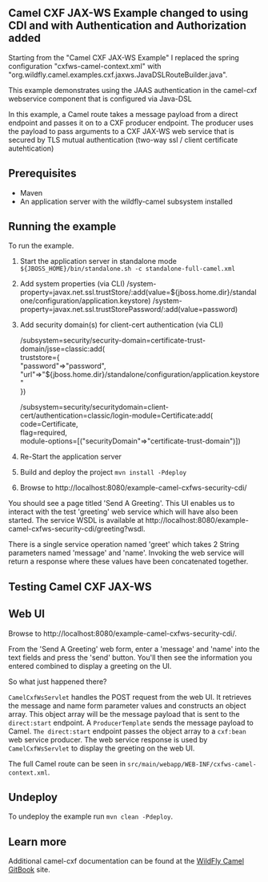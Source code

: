 Camel CXF JAX-WS Example changed to using CDI and with Authentication and Authorization added
------------------------

Starting from the "Camel CXF JAX-WS Example" I replaced the spring configuration "cxfws-camel-context.xml" with "org.wildfly.camel.examples.cxf.jaxws.JavaDSLRouteBuilder.java". 

This example demonstrates using the JAAS authentication in the camel-cxf webservice component that is configured via Java-DSL

In this example, a Camel route takes a message payload from a direct endpoint and passes it on to a CXF producer endpoint. The producer uses the payload
to pass arguments to a CXF JAX-WS web service that is secured by TLS mutual authentication (two-way ssl / client certificate autehtication)

Prerequisites
-------------

* Maven
* An application server with the wildfly-camel subsystem installed

Running the example
-------------------

To run the example.
1. Start the application server in standalone mode `${JBOSS_HOME}/bin/standalone.sh -c standalone-full-camel.xml`
2. Add system properties (via CLI)
	/system-property=javax.net.ssl.trustStore/:add(value=${jboss.home.dir}/standalone/configuration/application.keystore)
	/system-property=javax.net.ssl.trustStorePassword/:add(value=password)
3. Add security domain(s) for client-cert authentication (via CLI)
	
	/subsystem=security/security-domain=certificate-trust-domain/jsse=classic:add( \
	truststore={ \
	"password"=>"password", \
	"url"=>"${jboss.home.dir}\/standalone\/configuration\/application.keystore" \
	})
	
	/subsystem=security/securitydomain=client-cert/authentication=classic/login-module=Certificate:add( \
	code=Certificate, \
	flag=required, \
	module-options=[("securityDomain"=>"certificate-trust-domain")])
	
	
3. Re-Start the application server 
3. Build and deploy the project `mvn install -Pdeploy`
4. Browse to http://localhost:8080/example-camel-cxfws-security-cdi/

You should see a page titled 'Send A Greeting'. This UI enables us to interact with the test 'greeting' web service which will have also been
started. The service WSDL is available at http://localhost:8080/example-camel-cxfws-security-cdi/greeting?wsdl.

There is a single service operation named 'greet' which takes 2 String parameters named 'message' and 'name'. Invoking the web service will return
a response where these values have been concatenated together.

Testing Camel CXF JAX-WS
------------------------

Web UI
------

Browse to http://localhost:8080/example-camel-cxfws-security-cdi/.

From the 'Send A Greeting' web form, enter a 'message' and 'name' into the text fields and press the 'send' button. You'll then
see the information you entered combined to display a greeting on the UI.

So what just happened there?

`CamelCxfWsServlet` handles the POST request from the web UI. It retrieves the message and name form parameter values and constructs an
object array. This object array will be the message payload that is sent to the `direct:start` endpoint. A `ProducerTemplate`
sends the message payload to Camel. `The direct:start` endpoint passes the object array to a `cxf:bean` web service producer. 
The web service response is used by `CamelCxfWsServlet` to display the greeting on the web UI.

The full Camel route can be seen in `src/main/webapp/WEB-INF/cxfws-camel-context.xml`.

## Undeploy

To undeploy the example run `mvn clean -Pdeploy`.

## Learn more

Additional camel-cxf documentation can be found at the [WildFly Camel GitBook](http://wildflyext.gitbooks.io/wildfly-camel/content/javaee/jaxws.html
) site.
